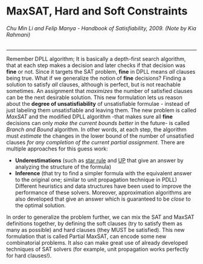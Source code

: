 # MaxSAT, Hard and Soft Constraints
###### Chu Min Li and Felip Manya - Handbook of Satisfiability, 2009.  (Note by Kia Rahmani)
---
Remember DPLL algorithm; It is basically a depth-first search algorithm, that at each step makes a decision and later checks if that decision was **fine** or not. Since it targets the SAT problem, **fine** in DPLL means *all* clauses being true. 
What if we generalize the notion of **fine** decisions? Finding a solution to satisfy *all* clauses, although is perfect, but is not reachable sometimes. An assignment that *maximizes* the number of satisfied clauses can be the next desirable solution.
This new formulation lets us reason about the **degree of unsatisfiability** of unsatisfiable formulae - instead of just labeling them unsatisfiable and leaving them. The new problem is called *MaxSAT* and the modified DPLL algorithm -that makes sure all **fine** decisions can only *make the current bounds better* in the future- is called *Branch and Bound* algorithm. In other words, at each step, the algorithm must *estimate* the changes in the lower bound of the number of unsatisfied clauses *for any completion of the current partial assignment*. There are multiple approaches for this guess work: 
- **Underestimations** (such as [star rule](http://link.springer.com/chapter/10.1007%2F978-3-540-30498-2_34) and [UP](http://link.springer.com/chapter/10.1007%2F11564751_31) that give an answer by analyzing the structure of the formula) 
- **Inference** (that try to find a simpler formula with the equivalent answer to the original one; similar to unit propagation technique in PDLL)
Different heuristics and data structures have been used to improve the performance of these solvers. Moreover, approximation algorithms are also developed that give an answer which is guaranteed to be *close* to the optimal solution. 

In order to generalize the problem further, we can mix the SAT and MaxSAT definitions together, by defining the soft clauses (try to satisfy them as many as possible) and hard clauses (they MUST be satisfied). This new formulation that is called Partial MaxSAT, can encode some new combinatorial problems. It also can make great use of already developed techniques of SAT solvers (for example, unit propagation works perfectly for hard clauses!).







